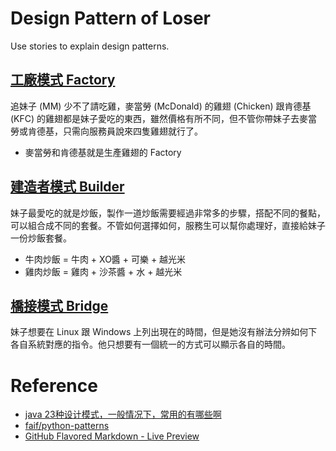 Design Pattern of Loser
===

Use stories to explain design patterns.

## [工廠模式 Factory](Factory/ChickenFactory.py)

追妹子 (MM) 少不了請吃雞，麥當勞 (McDonald) 的雞翅 (Chicken) 跟肯德基 (KFC) 的雞翅都是妹子愛吃的東西，雖然價格有所不同，但不管你帶妹子去麥當勞或肯德基，只需向服務員說來四隻雞翅就行了。

  * 麥當勞和肯德基就是生產雞翅的 Factory

## [建造者模式 Builder](Builder/FriedRice.py)

妹子最愛吃的就是炒飯，製作一道炒飯需要經過非常多的步驟，搭配不同的餐點，可以組合成不同的套餐。不管如何選擇如何，服務生可以幫你處理好，直接給妹子一份炒飯套餐。

  * 牛肉炒飯 = 牛肉 + XO醬 + 可樂 + 越光米
  * 雞肉炒飯 = 雞肉 + 沙茶醬 + 水 + 越光米

## [橋接模式 Bridge](Bridge/ShowTime.py)

妹子想要在 Linux 跟 Windows 上列出現在的時間，但是她沒有辦法分辨如何下各自系統對應的指令。他只想要有一個統一的方式可以顯示各自的時間。

# Reference
  * [java 23种设计模式，一般情况下，常用的有哪些啊](http://zhidao.baidu.com/question/46893254.html)
  * [faif/python-patterns](https://github.com/faif/python-patterns)
  * [GitHub Flavored Markdown - Live Preview](http://tmpvar.com/markdown.html)